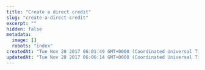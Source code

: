 ```yaml
---
title: "Create a direct credit"
slug: "create-a-direct-credit"
excerpt: ""
hidden: false
metadata: 
  image: []
  robots: "index"
createdAt: "Tue Nov 28 2017 06:01:49 GMT+0000 (Coordinated Universal Time)"
updatedAt: "Tue Nov 28 2017 06:06:14 GMT+0000 (Coordinated Universal Time)"
---
```

